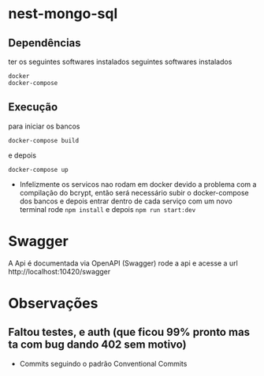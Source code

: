 # nest-mongo-sql
## Dependências
ter os seguintes softwares instalados seguintes softwares instalados  

```
docker   
docker-compose  
```

## Execução
para iniciar os bancos

 ```docker-compose build```

 e depois

 ```docker-compose up```


-  Infelizmente os servicos nao rodam em docker devido a problema com a compilação do bcrypt, então será necessário subir o docker-compose dos bancos e depois entrar dentro de cada serviço com um novo terminal rode ```npm install``` e depois ```npm run start:dev```

# Swagger

A Api é documentada via OpenAPI (Swagger)
rode a api e acesse a url  http://localhost:10420/swagger
# Observações
## Faltou testes, e auth (que ficou 99% pronto mas ta com bug dando 402 sem motivo)


- Commits seguindo o padrão Conventional Commits

